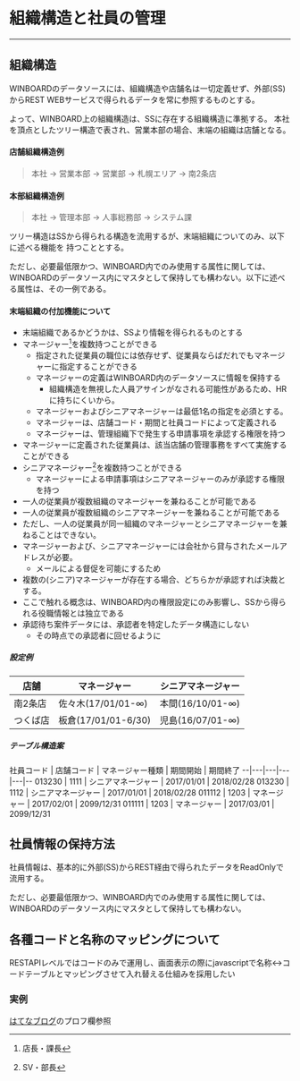 # 組織構造と社員の管理
***
## 組織構造
WINBOARDのデータソースには、組織構造や店舗名は一切定義せず、外部(SS)からREST WEBサービスで得られるデータを常に参照するものとする。

よって、WINBOARD上の組織構造は、SSに存在する組織構造に準拠する。
本社を頂点としたツリー構造で表され、営業本部の場合、末端の組織は店舗となる。

#### 店舗組織構造例
> 本社 -> 営業本部 -> 営業部 -> 札幌エリア -> 南2条店

#### 本部組織構造例
> 本社 -> 管理本部 -> 人事総務部 -> システム課

ツリー構造はSSから得られる構造を流用するが、末端組織についてのみ、以下に述べる機能を
持つこととする。

ただし、必要最低限かつ、WINBOARD内でのみ使用する属性に関しては、WINBOARDのデータソース内にマスタとして保持しても構わない。以下に述べる属性は、その一例である。

#### 末端組織の付加機能について
* 末端組織であるかどうかは、SSより情報を得られるものとする
* マネージャー[^1]を複数持つことができる
  * 指定された従業員の職位には依存せず、従業員ならばだれでもマネージャーに指定することができる
  * マネージャーの定義はWINBOARD内のデータソースに情報を保持する
    * 組織構造を無視した人員アサインがなされる可能性があるため、HRに持ちにくいから。
  * マネージャーおよびシニアマネージャーは最低1名の指定を必須とする。
  * マネージャーは、店舗コード・期間と社員コードによって定義される
  * マネージャーは、管理組織下で発生する申請事項を承認する権限を持つ
* マネージャーに定義された従業員は、該当店舗の管理事務をすべて実施することができる
* シニアマネージャー[^2]を複数持つことができる
  * マネージャーによる申請事項はシニアマネージャーのみが承認する権限を持つ
* 一人の従業員が複数組織のマネージャーを兼ねることが可能である
* 一人の従業員が複数組織のシニアマネージャーを兼ねることが可能である
* ただし、一人の従業員が同一組織のマネージャーとシニアマネージャーを兼ねることはできない。
* マネージャーおよび、シニアマネージャーには会社から貸与されたメールアドレスが必要。
  * メールによる督促を可能にするため
* 複数の(シニア)マネージャーが存在する場合、どちらかが承認すれば決裁とする。
* ここで触れる概念は、WINBOARD内の権限設定にのみ影響し、SSから得られる役職情報とは独立である
* 承認待ち案件データには、承認者を特定したデータ構造にしない
  * その時点での承認者に回せるように

[^1]: 店長・課長
[^2]: SV・部長
##### 設定例

店舗    | マネージャー        | シニアマネージャー
--|---|--
南2条店  | 佐々木(17/01/01-∞)  |  本間(16/10/01-∞)
つくば店  |  板倉(17/01/01-6/30)  |  児島(16/07/01-∞)

##### テーブル構造案

社員コード | 店舗コード | マネージャー種類 | 期間開始 | 期間終了
--|---|---|---|---|--
013230 | 1111 | シニアマネージャー | 2017/01/01 | 2018/02/28
013230 | 1112 | シニアマネージャー | 2017/01/01 | 2018/02/28
011112 | 1203 | マネージャー | 2017/02/01 | 2099/12/31
011111 | 1203 | マネージャー | 2017/03/01 | 2099/12/31

## 社員情報の保持方法

社員情報は、基本的に外部(SS)からREST経由で得られたデータをReadOnlyで流用する。

ただし、必要最低限かつ、WINBOARD内でのみ使用する属性に関しては、WINBOARDのデータソース内にマスタとして保持しても構わない。

## 各種コードと名称のマッピングについて

RESTAPIレベルではコードのみで運用し、画面表示の際にjavascriptで名称↔コードテーブルとマッピングさせて入れ替える仕組みを採用したい

### 実例
[はてなブログ](http://delete-all.hatenablog.com/)のプロフ欄参照
